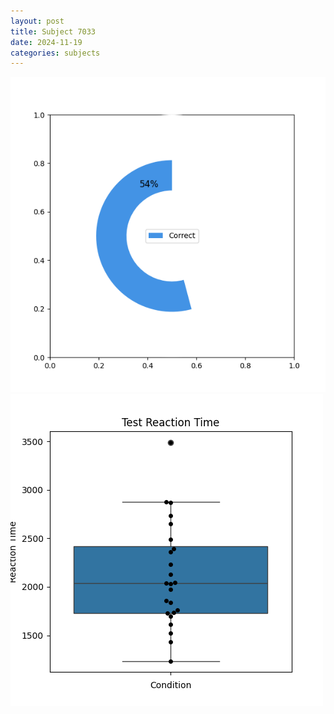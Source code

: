 ```yaml
---
layout: post
title: Subject 7033
date: 2024-11-19
categories: subjects
---
```


![](data/7033/run-4/7033_FN_acc_test.png)
![](data/7033/run-4/7033_FN_rt.png)
